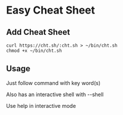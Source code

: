 # Easy Cheat Sheet

## Add Cheat Sheet

~~~
curl https://cht.sh/:cht.sh > ~/bin/cht.sh
chmod +x ~/bin/cht.sh
~~~

## Usage

Just follow command with key word(s)

Also has an interactive shell with --shell

Use help in interactive mode
